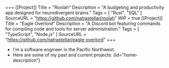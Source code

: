 +++
[[Project]]
  Title = "Roolah"
  Description = "A budgeting and productivity app designed for neurodivergent brains."
  Tags = [ "Rust", "SQL" ]
  SourceURL = "https://github.com/natrastellar/roolah"
  WIP = true
[[Project]]
  Title = "Eagle Overlord"
  Description = "A Discord bot featuring commands for compiling code and tools for server administration."
  Tags = [ "TypeScript", "Node.js" ]
  SourceURL = "https://github.com/natrastellar/eagle-overlord"
+++
- I'm a software engineer in the Pacific Northwest.
- Here are some of my past and current projects:
{id="home-description"}
